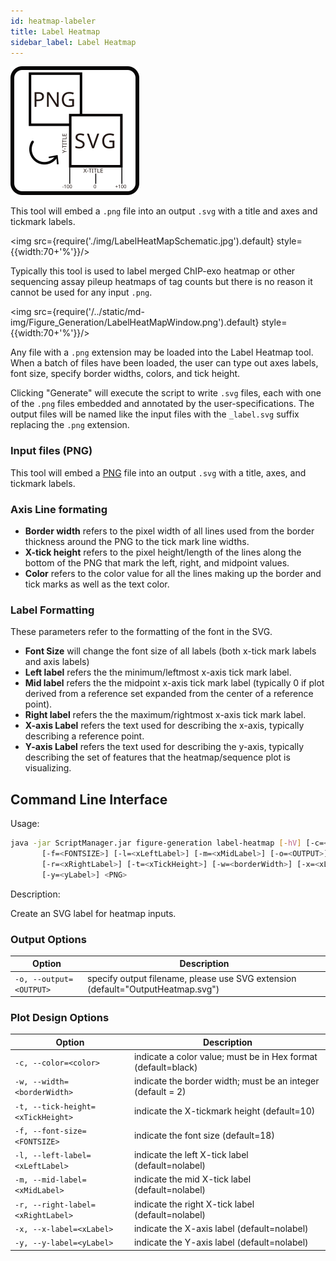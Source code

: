 ```yaml
---
id: heatmap-labeler
title: Label Heatmap
sidebar_label: Label Heatmap
---
```


![Label Heatmap](/../static/icons/Figure_Generation/Heatmaplabeler_square.svg)

This tool will embed a `.png` file into an output `.svg` with a title and axes and tickmark labels.

<img src={require('./img/LabelHeatMapSchematic.jpg').default} style={{width:70+'%'}}/>

Typically this tool is used to label merged ChIP-exo heatmap or other sequencing assay pileup heatmaps of tag counts but there is no reason it cannot be used for any input `.png`.


<img src={require('/../static/md-img/Figure_Generation/LabelHeatMapWindow.png').default} style={{width:70+'%'}}/>

Any file with a `.png` extension may be loaded into the Label Heatmap tool. When a batch of files have been loaded, the user can type out axes labels, font size, specify border widths, colors, and tick height.

Clicking "Generate" will execute the script to write `.svg` files, each with one of the `.png` files embedded and annotated by the user-specifications. The output files will be named like the input files with the `_label.svg` suffix replacing the `.png` extension.


### Input files (PNG)
This tool will embed a [PNG][png-format] file into an output `.svg` with a title, axes, and tickmark labels.

### Axis Line formating
* **Border width** refers to the pixel width of all lines used from the border thickness around the PNG to the tick mark line widths.
* **X-tick height** refers to the pixel height/length of the lines along the bottom of the PNG that mark the left, right, and midpoint values.
* **Color** refers to the color value for all the lines making up the border and tick marks as well as the text  color.


### Label Formatting
These parameters refer to the formatting of the font in the SVG.
* **Font Size** will change the font size of all labels (both x-tick mark labels and axis labels)
* **Left label** refers the the minimum/leftmost x-axis tick mark label.
* **Mid label** refers the the midpoint x-axis tick mark label (typically 0 if plot derived from a reference set expanded from the center of a reference point).
* **Right label** refers the the maximum/rightmost x-axis tick mark label.
* **X-axis Label** refers the text used for describing the x-axis, typically describing a reference point.
* **Y-axis Label** refers the text used for describing the y-axis, typically describing the set of features that the heatmap/sequence plot is visualizing.

## Command Line Interface
Usage:
```bash
java -jar ScriptManager.jar figure-generation label-heatmap [-hV] [-c=<color>]
       [-f=<FONTSIZE>] [-l=<xLeftLabel>] [-m=<xMidLabel>] [-o=<OUTPUT>]
       [-r=<xRightLabel>] [-t=<xTickHeight>] [-w=<borderWidth>] [-x=<xLabel>]
       [-y=<yLabel>] <PNG>
```
Description:

Create an SVG label for heatmap inputs.

### Output Options
| Option                                    | Description                                                                                                 |
| ----------------------------------------- | ----------------------------------------------------------------------------------------------------------- |                                               
|  `-o, --output=<OUTPUT>`                  | specify output filename, please use SVG extension (default="OutputHeatmap.svg") |
### Plot Design Options
| Option                                    | Description                                                                                                 |
| ----------------------------------------- | ----------------------------------------------------------------------------------------------------------- |
|  `-c, --color=<color>`                    | indicate a color value; must be in Hex format (default=black)
|  `-w, --width=<borderWidth>`              | indicate the border width; must be an integer (default = 2)
|  `-t, --tick-height=<xTickHeight>`        | indicate the X-tickmark height (default=10)
|  `-f, --font-size=<FONTSIZE>`             | indicate the font size (default=18)
|  `-l, --left-label=<xLeftLabel>`          | indicate the left X-tick label (default=nolabel)
|  `-m, --mid-label=<xMidLabel>`            | indicate the mid X-tick label (default=nolabel)
|  `-r, --right-label=<xRightLabel>`        | indicate the right X-tick label (default=nolabel)
|  `-x, --x-label=<xLabel>`                 | indicate the X-axis label (default=nolabel)
|  `-y, --y-label=<yLabel>`                 | indicate the Y-axis label (default=nolabel)

[png-format]:/docs/Guides/Getting-Started/file-formats#png
